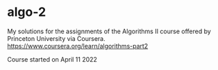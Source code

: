 # algo-2
My solutions for the assignments of the Algorithms II course offered by Princeton University via Coursera. https://www.coursera.org/learn/algorithms-part2

Course started on April 11 2022
